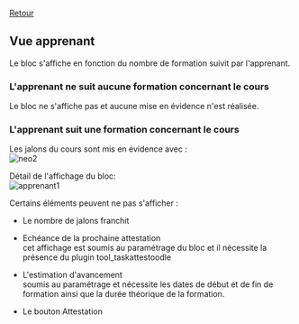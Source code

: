 [Retour](index.md)

## Vue apprenant ##

Le bloc s'affiche en fonction du nombre de formation suivit par l'apprenant.

### L'apprenant ne suit aucune formation concernant le cours ###  
Le bloc ne s'affiche pas et aucune mise en évidence n'est réalisée.  

### L'apprenant suit une formation concernant le cours ###

Les jalons du cours sont mis en évidence avec :  
![neo2](https://user-images.githubusercontent.com/26385729/67185724-bec32b00-f3e6-11e9-90c2-0ea5c722c120.gif)

Détail de l'affichage du bloc:  
![apprenant1](https://user-images.githubusercontent.com/26385729/67185566-6ee46400-f3e6-11e9-9e49-85c4f5792cd4.png)

Certains éléments peuvent ne pas s'afficher :
 * Le nombre de jalons franchit
 * Echéance de la prochaine attestation   
    cet affichage est soumis au paramétrage du bloc et il nécessite la présence du plugin tool_taskattestoodle
 * L'estimation d'avancement  
    soumis au paramétrage et nécessite les dates de début et de fin de formation ainsi que la durée théorique de la formation.
 
* Le bouton Attestation  

